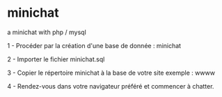 # minichat
a minichat with php / mysql


1 - Procéder par la création d'une base de donnée : minichat

2 - Importer le fichier minichat.sql 

3 - Copier le répertoire minichat à la base de votre site exemple : wwww

4 - Rendez-vous dans votre navigateur préféré et commencer à chatter.
